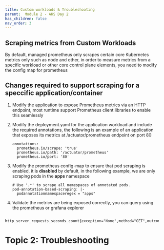 ```yaml
---
title: Custom workloads & Troubleshooting
parent:  Module 2 - AKS Day 2
has_children: false
nav_order: 3
---
```


## Scraping metrics from Custom Workloads

By default, managed prometheus only scrapes certain core Kubernetes metrics only such as node and other, in order to measure metrics from a specific workload or other core control plane elements, you need to modify the config map for prometheus

## Changes required to support scraping for a speccific application/container

1. Modify the application to expose Prometheus metrics via an HTTP endpoint, most runtime support Prometheus client libraries to enable this seamlessly

2. Modify the deployment.yaml for the application workload and include the required annotations, the following is an example of an application that exposes its metrics at /actuator/prometheus endpoint on port 80

    ```
   annotations:
      prometheus.io/scrape: 'true'
      prometheus.io/path: '/actuator/prometheus'
      prometheus.io/port: '80'
    ```
3. Modify the prometheus config-map to ensure that pod scraping is enabled, it is **disabled** by default, in the following example, we are only scraping pods in the **apps** namespace

    ```
    # Use '.*' to scrape all namespaces of annotated pods.
    pod-annotation-based-scraping: |-
      podannotationnamespaceregex = "apps"
    ```
4. Validate the metrics are being exposed correctly, you can query using the prometheus or grafana explorer

```
   http_server_requests_seconds_count{exception="None",method="GET",outcome="SUCCESS",status="200",uri="/actuator/prometheus"}
```

# Topic 2: Troubleshooting